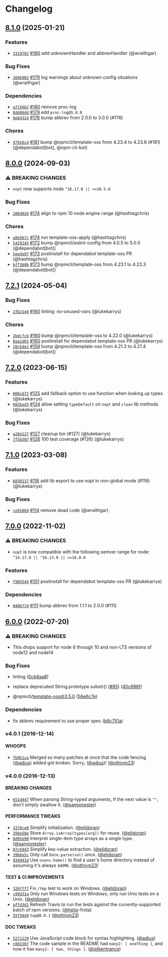 # Changelog

## [8.1.0](https://github.com/npm/nopt/compare/v8.0.0...v8.1.0) (2025-01-21)
### Features
* [`3319782`](https://github.com/npm/nopt/commit/33197822ef1bbcefe8878531598cea25088595fc) [#180](https://github.com/npm/nopt/pull/180) add unknownHandler and abbrevHandler (@wraithgar)
### Bug Fixes
* [`304b903`](https://github.com/npm/nopt/commit/304b903c118ac10ed28c0cc4b3fab6c32b6b4da0) [#179](https://github.com/npm/nopt/pull/179) log warnings about unknown config situations (@wraithgar)
### Dependencies
* [`a7156b2`](https://github.com/npm/nopt/commit/a7156b2491a82bca3950c4ea6b3059697ae5b638) [#180](https://github.com/npm/nopt/pull/180) remove proc-log
* [`8dd86dd`](https://github.com/npm/nopt/commit/8dd86ddbd2d93bac42b03c826ea2292256abb32e) [#179](https://github.com/npm/nopt/pull/179) add `proc-log@5.0.0`
* [`9e64314`](https://github.com/npm/nopt/commit/9e64314c2c688b8309f6a9fa6c5d23ff60b4b7b8) [#176](https://github.com/npm/nopt/pull/176) bump abbrev from 2.0.0 to 3.0.0 (#176)
### Chores
* [`d7916cd`](https://github.com/npm/nopt/commit/d7916cd03d22e6653ce7c3d6e90f6557dee789a1) [#181](https://github.com/npm/nopt/pull/181) bump @npmcli/template-oss from 4.23.4 to 4.23.6 (#181) (@dependabot[bot], @npm-cli-bot)

## [8.0.0](https://github.com/npm/nopt/compare/v7.2.1...v8.0.0) (2024-09-03)
### ⚠️ BREAKING CHANGES
* `nopt` now supports node `^18.17.0 || >=20.5.0`
### Bug Fixes
* [`208d02b`](https://github.com/npm/nopt/commit/208d02bba7e5934086d0b53228fb4272d91fa07d) [#174](https://github.com/npm/nopt/pull/174) align to npm 10 node engine range (@hashtagchris)
### Chores
* [`a8e567c`](https://github.com/npm/nopt/commit/a8e567cd637d02cb5cb19c1b0a01d888bc48f38b) [#174](https://github.com/npm/nopt/pull/174) run template-oss-apply (@hashtagchris)
* [`5429145`](https://github.com/npm/nopt/commit/54291454fdd28107257a2d109314f886f15356f0) [#172](https://github.com/npm/nopt/pull/172) bump @npmcli/eslint-config from 4.0.5 to 5.0.0 (@dependabot[bot])
* [`5eeda97`](https://github.com/npm/nopt/commit/5eeda97149cfae9f4d93d74553109c576cd5babc) [#173](https://github.com/npm/nopt/pull/173) postinstall for dependabot template-oss PR (@hashtagchris)
* [`bff360b`](https://github.com/npm/nopt/commit/bff360bdcf65f89df5983a4842691802b8811050) [#173](https://github.com/npm/nopt/pull/173) bump @npmcli/template-oss from 4.23.1 to 4.23.3 (@dependabot[bot])

## [7.2.1](https://github.com/npm/nopt/compare/v7.2.0...v7.2.1) (2024-05-04)

### Bug Fixes

* [`2fb2144`](https://github.com/npm/nopt/commit/2fb21444311086adb561de0eed68ccff155fd444) [#160](https://github.com/npm/nopt/pull/160) linting: no-unused-vars (@lukekarrys)

### Chores

* [`2bdcfcb`](https://github.com/npm/nopt/commit/2bdcfcbc11059556899d5bf448ac527ad294efdf) [#160](https://github.com/npm/nopt/pull/160) bump @npmcli/template-oss to 4.22.0 (@lukekarrys)
* [`0aa1d01`](https://github.com/npm/nopt/commit/0aa1d01d99cacc5f1cc73071e1b476039b6ef2f5) [#160](https://github.com/npm/nopt/pull/160) postinstall for dependabot template-oss PR (@lukekarrys)
* [`28cb4e1`](https://github.com/npm/nopt/commit/28cb4e19f4c80fcd440c64e81fde8ba872a9a976) [#159](https://github.com/npm/nopt/pull/159) bump @npmcli/template-oss from 4.21.3 to 4.21.4 (@dependabot[bot])

## [7.2.0](https://github.com/npm/nopt/compare/v7.1.0...v7.2.0) (2023-06-15)

### Features

* [`008c672`](https://github.com/npm/nopt/commit/008c672daccf9e6fadcb349b95221c9e166d6a9e) [#125](https://github.com/npm/nopt/pull/125) add fallback option to use function when looking up types (@lukekarrys)
* [`082bad3`](https://github.com/npm/nopt/commit/082bad3511cb41a382fd596584fb178b5694e851) [#124](https://github.com/npm/nopt/pull/124) allow setting `typeDefault` on `nopt` and `clean` lib methods (@lukekarrys)

### Bug Fixes

* [`a28412f`](https://github.com/npm/nopt/commit/a28412fd5299a1adcd1fbfd549ee4aa2f51c504d) [#127](https://github.com/npm/nopt/pull/127) cleanup bin (#127) (@lukekarrys)
* [`7f5b507`](https://github.com/npm/nopt/commit/7f5b50795ba3b658223a8a15489369578393e594) [#126](https://github.com/npm/nopt/pull/126) 100 test coverage (#126) (@lukekarrys)

## [7.1.0](https://github.com/npm/nopt/compare/v7.0.0...v7.1.0) (2023-03-08)

### Features

* [`6830137`](https://github.com/npm/nopt/commit/68301373544fe6a5802360eedd114cacfc3340f7) [#116](https://github.com/npm/nopt/pull/116) add lib export to use nopt in non-global mode (#116) (@lukekarrys)

### Bug Fixes

* [`ce918b9`](https://github.com/npm/nopt/commit/ce918b99911acb85060ef25e600db1bc1c626c2e) [#114](https://github.com/npm/nopt/pull/114) remove dead code (@wraithgar)

## [7.0.0](https://github.com/npm/nopt/compare/v6.0.0...v7.0.0) (2022-11-02)

### ⚠️ BREAKING CHANGES

* `nopt` is now compatible with the following semver range for node: `^14.17.0 || ^16.13.0 || >=18.0.0`

### Features

* [`f905544`](https://github.com/npm/nopt/commit/f9055443d05cf155de44d9cae1fb2d65b3adba10) [#101](https://github.com/npm/nopt/pull/101) postinstall for dependabot template-oss PR (@lukekarrys)

### Dependencies

* [`040677d`](https://github.com/npm/nopt/commit/040677de5492fef5d2c91a180e1e73093d40b951) [#111](https://github.com/npm/nopt/pull/111) bump abbrev from 1.1.1 to 2.0.0 (#111)

## [6.0.0](https://github.com/npm/nopt/compare/v5.0.0...v6.0.0) (2022-07-20)


### ⚠ BREAKING CHANGES

* This drops support for node 6 through 10 and non-LTS versions of node12 and node14

### Bug Fixes

* linting ([0cb6aa8](https://github.com/npm/nopt/commit/0cb6aa835eb07279cb063a68a5a1ec999745cb5b))
* replace deprecated String.prototype.substr() ([#85](https://github.com/npm/nopt/issues/85)) ([40c686f](https://github.com/npm/nopt/commit/40c686faffc600ed6f53c5ef1c3c6e1eaeda7c77))


* @npmcli/template-oss@3.5.0 ([56e6c7e](https://github.com/npm/nopt/commit/56e6c7e158737b590ea97fc1aa1d6837451a389d))


### Dependencies

* fix abbrev requirement to use proper spec ([b8c751a](https://github.com/npm/nopt/commit/b8c751a0763b2f622291040fe92ad9547b22a8a9))

### v4.0.1 (2016-12-14)

#### WHOOPS

* [`fb9b1ce`](https://github.com/npm/nopt/commit/fb9b1ce57b3c69b4f7819015be87719204f77ef6)
  Merged so many patches at once that the code fencing
  ([@adius](https://github.com/adius)) added got broken. Sorry,
  ([@adius](https://github.com/adius))!
  ([@othiym23](https://github.com/othiym23))

### v4.0.0 (2016-12-13)

#### BREAKING CHANGES

* [`651d447`](https://github.com/npm/nopt/commit/651d4473946096d341a480bbe56793de3fc706aa)
  When parsing String-typed arguments, if the next value is `""`, don't simply
  swallow it. ([@samjonester](https://github.com/samjonester))

#### PERFORMANCE TWEAKS

* [`3370ce8`](https://github.com/npm/nopt/commit/3370ce87a7618ba228883861db84ddbcdff252a9)
  Simplify initialization. ([@elidoran](https://github.com/elidoran))
* [`356e58e`](https://github.com/npm/nopt/commit/356e58e3b3b431a4b1af7fd7bdee44c2c0526a09)
  Store `Array.isArray(types[arg])` for reuse.
  ([@elidoran](https://github.com/elidoran))
* [`0d95e90`](https://github.com/npm/nopt/commit/0d95e90515844f266015b56d2c80b94e5d14a07e)
  Interpret single-item type arrays as a single type.
  ([@samjonester](https://github.com/samjonester))
* [`07c69d3`](https://github.com/npm/nopt/commit/07c69d38b5186450941fbb505550becb78a0e925)
  Simplify key-value extraction. ([@elidoran](https://github.com/elidoran))
* [`39b6e5c`](https://github.com/npm/nopt/commit/39b6e5c65ac47f60cd43a1fbeece5cd4c834c254)
  Only call `Date.parse(val)` once. ([@elidoran](https://github.com/elidoran))
* [`934943d`](https://github.com/npm/nopt/commit/934943dffecb55123a2b15959fe2a359319a5dbd)
  Use `osenv.home()` to find a user's home directory instead of assuming it's
  always `$HOME`. ([@othiym23](https://github.com/othiym23))

#### TEST & CI IMPROVEMENTS

* [`326ffff`](https://github.com/npm/nopt/commit/326ffff7f78a00bcd316adecf69075f8a8093619)
  Fix `/tmp` test to work on Windows.
  ([@elidoran](https://github.com/elidoran))
* [`c89d31a`](https://github.com/npm/nopt/commit/c89d31a49d14f2238bc6672db08da697bbc57f1b)
  Only run Windows tests on Windows, only run Unix tests on a Unix.
  ([@elidoran](https://github.com/elidoran))
* [`affd3d1`](https://github.com/npm/nopt/commit/affd3d1d0addffa93006397b2013b18447339366)
  Refresh Travis to run the tests against the currently-supported batch of npm
  versions. ([@helio](https://github.com/helio)-frota)
* [`55f9449`](https://github.com/npm/nopt/commit/55f94497d163ed4d16dd55fd6c4fb95cc440e66d)
  `tap@8.0.1` ([@othiym23](https://github.com/othiym23))

#### DOC TWEAKS

* [`5271229`](https://github.com/npm/nopt/commit/5271229ee7c810217dd51616c086f5d9ab224581)
  Use JavaScript code block for syntax highlighting.
  ([@adius](https://github.com/adius))
* [`c0d156f`](https://github.com/npm/nopt/commit/c0d156f229f9994c5dfcec4a8886eceff7a07682)
  The code sample in the README had `many2: [ oneThing ]`, and now it has
  `many2: [ two, things ]`. ([@silkentrance](https://github.com/silkentrance))
